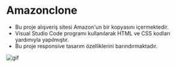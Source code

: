 # Amazonclone

* Bu proje alışveriş sitesi Amazon'un bir kopyasını içermektedir.
* Visual Studio Code programı kullanılarak HTML ve CSS kodları yardımıyla yapılmıştır.
* Bu proje responsive tasarım özelliklerini barındırmaktadır.


![gif](https://github.com/iskocc/Amazonclone/assets/170264058/f50e1c45-f7ce-4e27-8a33-efec5ad53fc5)
